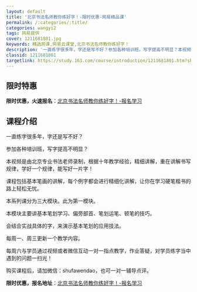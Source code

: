 ```yaml
---
layout: default
title: '北京书法名师教你练好字！-限时优惠-网易精品课'
permalink: /:categories/:title/
categories: wangyi2
tags: 网易提供
cover: 1211681801.jpg
keywords: 精选网课,网易云课堂,北京书法名师教你练好字！
description: '一直练字很多年，字还是写不好？参加各种培训班，写字提高不明显？本视频是由北京专业书法老师录制，根据十年教学经验，精细讲解'
classid: 1211681801
targetlink: https://study.163.com/course/introduction/1211681801.htm?share=1&shareId=1025206652&utm_campaign=share&utm_medium=iphoneShare&utm_source=&utm_u=1025206652
---
```


## 限时特惠

**限时优惠，火速报名**：[北京书法名师教你练好字！-报名学习](https://study.163.com/course/introduction/1211681801.htm?share=1&shareId=1025206652&utm_campaign=share&utm_medium=iphoneShare&utm_source=&utm_u=1025206652)

## 课程介绍

一直练字很多年，字还是写不好？

参加各种培训班，写字提高不明显？

本视频是由北京专业书法老师录制，根据十年教学经验，精细讲解，重在讲解书写规律，学好一个规律，能写好一片字！

课程包括基本笔画的讲解，每个例字都会进行精细化讲解，让你在学习硬笔楷书的路上轻松无忧。

本系列课分为三大模块。此为第一模块。

本模块主要讲基本笔划学习、偏旁部首、笔划运笔、顿笔的技巧。

会结合实战具体的字，来演示基本笔划的应用技法。

每周一、周三更新一个教学内容。

每周六与学员通过视频或者微信互动一对一指点教学，作业答疑，对学员练字当中遇到的问题一扫光！

购买课程后，请加微信：shufawendao，也可一对一辅导点评。

**限时优惠，报名地址**：[北京书法名师教你练好字！-报名学习](https://study.163.com/course/introduction/1211681801.htm?share=1&shareId=1025206652&utm_campaign=share&utm_medium=iphoneShare&utm_source=&utm_u=1025206652)

